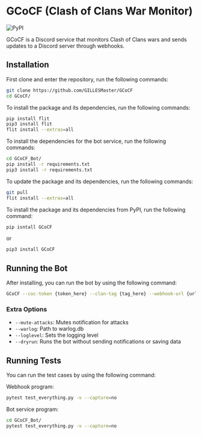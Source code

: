 # GCoCF (Clash of Clans War Monitor)

![PyPI](https://img.shields.io/pypi/v/GCoCF)

GCoCF is a Discord service that monitors Clash of Clans wars and sends updates to a Discord server through webhooks.

## Installation

First clone and enter the repository, run the following commands:

```bash
git clone https://github.com/GILLESMaster/GCoCF
cd GCoCF/
```

To install the package and its dependencies, run the following commands:

```bash
pip install flit
pip3 install flit
flit install --extras=all
```

To install the dependencies for the bot service, run the following commands:

```bash
cd GCoCF_Bot/
pip install -r requirements.txt
pip3 install -r requirements.txt
```

To update the package and its dependencies, run the following commands:

```bash
git pull
flit install --extras=all
```

To install the package and its dependencies from PyPI, run the following command:

```bash
pip isntall GCoCF
```
or
```bash
pip3 install GCoCF
```

## Running the Bot

After installing, you can run the bot by using the following command:

```bash
GCoCF --coc-token {token_here} --clan-tag {tag_here} --webhook-url {url_here}
```

### Extra Options

- ```--mute-attacks```: Mutes notification for attacks
- ```--warlog```: Path to warlog.db
- ```--loglevel```: Sets the logging level
- ```--dryrun```: Runs the bot without sending notifications or saving data

## Running Tests

You can run the test cases by using the following command:

Webhook program:

```bash
pytest test_everything.py -v --capture=no
```

Bot service program:

```bash
cd GCoCF_Bot/
pytest test_everything.py -v --capture=no
```